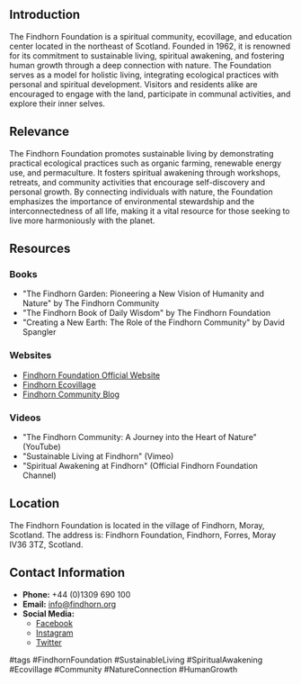 ## Introduction
The Findhorn Foundation is a spiritual community, ecovillage, and education center located in the northeast of Scotland. Founded in 1962, it is renowned for its commitment to sustainable living, spiritual awakening, and fostering human growth through a deep connection with nature. The Foundation serves as a model for holistic living, integrating ecological practices with personal and spiritual development. Visitors and residents alike are encouraged to engage with the land, participate in communal activities, and explore their inner selves.

## Relevance
The Findhorn Foundation promotes sustainable living by demonstrating practical ecological practices such as organic farming, renewable energy use, and permaculture. It fosters spiritual awakening through workshops, retreats, and community activities that encourage self-discovery and personal growth. By connecting individuals with nature, the Foundation emphasizes the importance of environmental stewardship and the interconnectedness of all life, making it a vital resource for those seeking to live more harmoniously with the planet.

## Resources

### Books
- "The Findhorn Garden: Pioneering a New Vision of Humanity and Nature" by The Findhorn Community
- "The Findhorn Book of Daily Wisdom" by The Findhorn Foundation
- "Creating a New Earth: The Role of the Findhorn Community" by David Spangler

### Websites
- [Findhorn Foundation Official Website](https://www.findhorn.org)
- [Findhorn Ecovillage](https://www.findhorn.org/ecovillage)
- [Findhorn Community Blog](https://www.findhorn.org/blog)

### Videos
- "The Findhorn Community: A Journey into the Heart of Nature" (YouTube)
- "Sustainable Living at Findhorn" (Vimeo)
- "Spiritual Awakening at Findhorn" (Official Findhorn Foundation Channel)

## Location
The Findhorn Foundation is located in the village of Findhorn, Moray, Scotland. The address is:
Findhorn Foundation,
Findhorn,
Forres,
Moray IV36 3TZ,
Scotland.

## Contact Information
- **Phone:** +44 (0)1309 690 100
- **Email:** info@findhorn.org
- **Social Media:** 
  - [Facebook](https://www.facebook.com/findhornfoundation)
  - [Instagram](https://www.instagram.com/findhornfoundation)
  - [Twitter](https://twitter.com/findhorn)

#tags
#FindhornFoundation #SustainableLiving #SpiritualAwakening #Ecovillage #Community #NatureConnection #HumanGrowth


